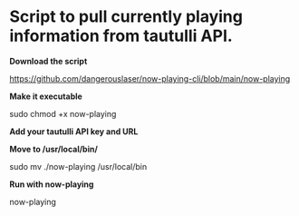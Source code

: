 <h1>Script to pull currently playing information from tautulli API.</h1>

<b>Download the script</b>

https://github.com/dangerouslaser/now-playing-cli/blob/main/now-playing

<b>Make it executable</b>

sudo chmod +x now-playing

<b>Add your tautulli API key and URL</b>

<b>Move to /usr/local/bin/</b>

sudo mv ./now-playing /usr/local/bin

<b>Run with now-playing</b>

now-playing
